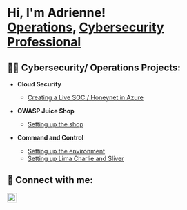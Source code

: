 <h1>Hi, I'm Adrienne! <br/><a href="https://github.com/rayadrienne">Operations</a>, <a href="https://www.linkedin.com/in/adrienne-ray/">Cybersecurity Professional</a>

<h2>👨‍💻 Cybersecurity/ Operations Projects:</h2>

- <b>Cloud Security</b>
  - [Creating a Live SOC / Honeynet in Azure](https://github.com/rayadrienne/Cloud-SOC)
    
- <b>OWASP Juice Shop</b>
  - [Setting up the shop]()
    
- <b>Command and Control</b>
  - [Setting up the environment]()
  - [Setting up Lima Charlie and Sliver]()


<h2> 🤳 Connect with me:</h2>

[<img align="left" alt="adrienne-ray | LinkedIn" width="22px" src="https://cdn.jsdelivr.net/npm/simple-icons@v3/icons/linkedin.svg" />][linkedin]


[linkedin]: https://linkedin.com/in/adrienne-ray


